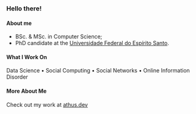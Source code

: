### Hello there!

#### About me

* BSc. & MSc. in Computer Science;
* PhD candidate at the [Universidade Federal do Espírito Santo](https://ufes.br/).

#### What I Work On

Data Science • Social Computing • Social Networks • Online Information Disorder

#### More About Me

Check out my work at [athus.dev](https://athus.dev/)
